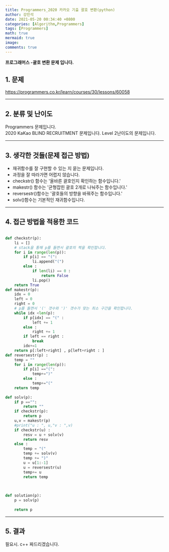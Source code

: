 ```yaml
---
title: Programmers_2020 카카오 기출 괄호 변환(python)
author: 강민석
date: 2021-05-20 00:34:40 +0800
categories: [Algorithm,Programmers]
tags: [Programmers]
math: true
mermaid: true
image: 
comments: true
---
```


**프로그래머스 -괄호 변환 문제 입니다.**

## 1. 문제
<https://programmers.co.kr/learn/courses/30/lessons/60058>






-----  

## 2. 분류 및 난이도

Programmers 문제입니다.  
2020 KaKao BLIND RECRUITMENT 문제입니다.
Level 2난이도의 문제입니다. 


-----  

## 3. 생각한 것들(문제 접근 방법)

- 재귀함수를 잘 구현할 수 있는 지 묻는 문제입니다.
- 과정을 잘 따라가면 어렵지 않습니다.
- checkstr() 함수는 '올바른 괄호인지 확인하는 함수입니다.'
- makestr() 함수는 '균형잡힌 괄호 2개로 나눠주는 함수입니다.'
- reversestr()함수는 '괄호들의 방향을 바꿔주는 함수입니다.'
- solv()함수는 기본적인 재귀함수입니다.

-----  

## 4. 접근 방법을 적용한 코드


```python

def checkstr(p):
    li = []
    # stack을 통해 p를 돌면서 괄호의 짝을 확인합니다.
    for i in range(len(p)):
        if p[i] == "(":
            li.append("(")
        else :
            if len(li) == 0 :
                return False
            li.pop()
    return True
def makestr(p):
    idx = 0
    left = 0 
    right = 0
    # p를 돌면서 '(' 갯수와 ')' 갯수가 맞는 최소 구간을 확인합니다.
    while idx <len(p):
        if p[idx] == "(" : 
            left += 1
        else :
            right += 1 
        if left == right : 
            break
        idx+=1
    return p[:left+right] , p[left+right : ]
def reversestr(p) : 
    temp = ""
    for i in range(len(p)):
        if p[i] =="(":
            temp+=")"
        else : 
            temp+="("
    return temp
        
def solv(p):
    if p =="":
        return ""
    if checkstr(p):
        return p
    u,v = makestr(p)
    #print("u : ", u,"v : ",v)
    if checkstr(u) :
        resv = u + solv(v)
        return resv
    else : 
        temp = "("
        temp += solv(v)
        temp += ")"
        u = u[1:-1]
        u = reversestr(u)
        temp+= u 
        return temp
        
    
    
def solution(p):
    p = solv(p)
    
    return p
```


-----



## 5. 결과

필요시. c++ 짜드리겠습니다.















 
